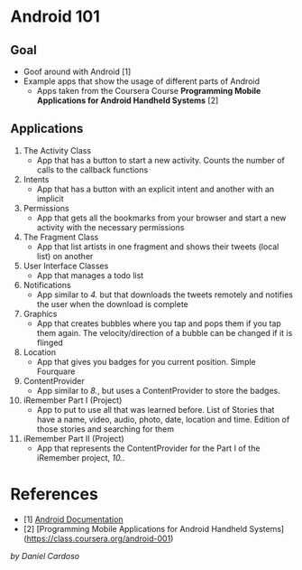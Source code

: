 # Android 101

## Goal

* Goof around with Android [1]
* Example apps that show the usage of different parts of Android
	* Apps taken from the Coursera Course **Programming Mobile Applications for Android Handheld Systems** [2]


## Applications

1. The Activity Class
	* App that has a button to start a new activity. Counts the number of calls to the callback functions
2. Intents
	* App that has a button with an explicit intent and another with an implicit
3. Permissions
	* App that gets all the bookmarks from your browser and start a new activity with the necessary permissions
4. The Fragment Class
	* App that list artists in one fragment and shows their tweets (local list) on  another
5. User Interface Classes
	* App that manages a todo list
6. Notifications
	* App similar to *4.* but that downloads the tweets remotely and notifies the user when the download is complete
7. Graphics
	* App that creates bubbles where you tap and pops them if you tap them again. The velocity/direction of a bubble can be changed if it is flinged
8. Location
	* App that gives you badges for you current position. Simple Fourquare
9. ContentProvider
	* App similar to *8.*, but uses a ContentProvider to store the badges.
10. iRemember Part I	(Project)
	* App to put to use all that was learned before. List of Stories that have a name, video, audio, photo, date, location and time. Edition of those stories and searching for them
11. iRemember Part II	(Project)
	* App that represents the ContentProvider for the Part I of the iRemember project, *10.*.

# References
* [1] [Android Documentation](http://developer.android.com/reference/packages.html)
* [2] [Programming Mobile Applications for Android Handheld Systems] (https://class.coursera.org/android-001)

*by Daniel Cardoso*